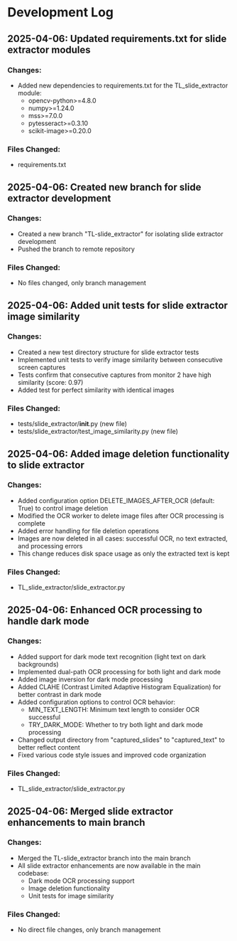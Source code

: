 # Development Log

## 2025-04-06: Updated requirements.txt for slide extractor modules

### Changes:
- Added new dependencies to requirements.txt for the TL_slide_extractor module:
  - opencv-python>=4.8.0
  - numpy>=1.24.0
  - mss>=7.0.0
  - pytesseract>=0.3.10
  - scikit-image>=0.20.0

### Files Changed:
- requirements.txt

## 2025-04-06: Created new branch for slide extractor development

### Changes:
- Created a new branch "TL-slide_extractor" for isolating slide extractor development
- Pushed the branch to remote repository

### Files Changed:
- No files changed, only branch management

## 2025-04-06: Added unit tests for slide extractor image similarity

### Changes:
- Created a new test directory structure for slide extractor tests
- Implemented unit tests to verify image similarity between consecutive screen captures
- Tests confirm that consecutive captures from monitor 2 have high similarity (score: 0.97)
- Added test for perfect similarity with identical images

### Files Changed:
- tests/slide_extractor/__init__.py (new file)
- tests/slide_extractor/test_image_similarity.py (new file)

## 2025-04-06: Added image deletion functionality to slide extractor

### Changes:
- Added configuration option DELETE_IMAGES_AFTER_OCR (default: True) to control image deletion
- Modified the OCR worker to delete image files after OCR processing is complete
- Added error handling for file deletion operations
- Images are now deleted in all cases: successful OCR, no text extracted, and processing errors
- This change reduces disk space usage as only the extracted text is kept

### Files Changed:
- TL_slide_extractor/slide_extractor.py

## 2025-04-06: Enhanced OCR processing to handle dark mode

### Changes:
- Added support for dark mode text recognition (light text on dark backgrounds)
- Implemented dual-path OCR processing for both light and dark mode
- Added image inversion for dark mode processing
- Added CLAHE (Contrast Limited Adaptive Histogram Equalization) for better contrast in dark mode
- Added configuration options to control OCR behavior:
  - MIN_TEXT_LENGTH: Minimum text length to consider OCR successful
  - TRY_DARK_MODE: Whether to try both light and dark mode processing
- Changed output directory from "captured_slides" to "captured_text" to better reflect content
- Fixed various code style issues and improved code organization

### Files Changed:
- TL_slide_extractor/slide_extractor.py

## 2025-04-06: Merged slide extractor enhancements to main branch

### Changes:
- Merged the TL-slide_extractor branch into the main branch
- All slide extractor enhancements are now available in the main codebase:
  - Dark mode OCR processing support
  - Image deletion functionality
  - Unit tests for image similarity

### Files Changed:
- No direct file changes, only branch management
